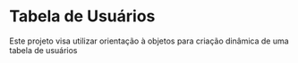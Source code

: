 # Tabela de Usuários

Este projeto visa utilizar orientação à objetos para criação dinâmica de uma tabela de usuários
